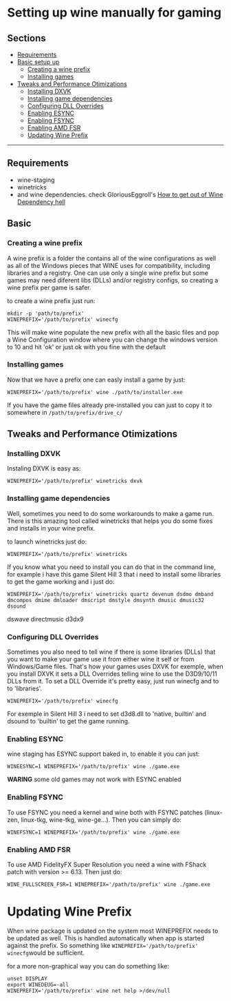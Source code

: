 # Setting up wine manually for gaming

## Sections
- [Requirements](#requirements)
- [Basic setup up](#basic)
	- [Creating a wine prefix](#creating-a-wine-prefix)
	- [Installing games](#installing-games)
- [Tweaks and Performance Otimizations](#tweaks-and-performance-otimizations)
	- [Installing DXVK](#installing-dxvk)
	- [Installing game dependencies](#installing-game-dependencies)
	- [Configuring DLL Overrides](#configuring-dll-overrides)
	- [Enabling ESYNC](#enabling-esync)
	- [Enabling FSYNC](#enabling-fsync)
	- [Enabling AMD FSR](#enabling-amd-fsr)
	- [Updating Wine Prefix](#updating-wine-prefix)

---

## Requirements

- wine-staging
- winetricks
- and wine dependencies. check GloriousEggroll's [How to get out of Wine Dependency hell](https://www.gloriouseggroll.tv/how-to-get-out-of-wine-dependency-hell/)
 
## Basic

### Creating a wine prefix

A wine prefix is a folder the contains all of the wine configurations as well as all of the Windows pieces that WINE uses for compatibility, including libraries and a registry. One can use only a single wine prefix but some games may need diferent libs (DLLs) and/or registry configs, so creating a wine prefix per game is safer.

to create a wine prefix just run:

	mkdir -p 'path/to/prefix'
	WINEPREFIX='/path/to/prefix' winecfg

This will make wine populate the new prefix with all the basic files and pop a Wine Configuration window where you can change the windows version to 10 and hit 'ok' or just ok with you fine with the default

### Installing games

Now that we have a prefix one can easly install a game by just:

	WINEPREFIX='/path/to/prefix' wine ./path/to/installer.exe

If you have the game files already pre-installed you can just to copy it to somewhere in `/path/to/prefix/drive_c/`

## Tweaks and Performance Otimizations

### Installing DXVK

Instaling DXVK is easy as:

	WINEPREFIX='/path/to/prefix' winetricks dxvk

### Installing game dependencies

Well, sometimes you need to do some workarounds to make a game run. There is this amazing tool called winetricks that helps you do some fixes and installs in your wine prefix.

to launch winetricks just do:

	WINEPREFIX='/path/to/prefix' winetricks

If you know what you need to install you can do that in the command line, for example i have this game Silent Hill 3 that i need to install some libraries to get the game working and i just do:

	WINEPREFIX='/path/to/prefix' winetricks quartz devenum dsdmo dmband dmcompos dmime dmloader dmscript dmstyle dmsynth dmusic dmusic32 dsound
 dswave directmusic d3dx9

### Configuring DLL Overrides

Sometimes you also need to tell wine if there is some libraries (DLLs) that you want to make your game use it from either wine it self or from Windows/Game files. That's how your games uses DXVK for exemple, when you install DXVK it sets a DLL Overrides telling wine to use the D3D9/10/11 DLLs from it. To set a DLL Override it's pretty easy, just run winecfg and to to 'libraries'.

	WINEPREFIX='/path/to/prefix' winecfg

For exemple in Silent Hill 3 i need to set d3d8.dll to 'native, builtin' and dsound to 'builtin' to get the game running.

### Enabling ESYNC

wine staging has ESYNC support baked in, to enable it you can just:

	WINEESYNC=1 WINEPREFIX='/path/to/prefix' wine ./game.exe

**WARING** some old games may not work with ESYNC enabled

### Enabling FSYNC

To use FSYNC you need a kernel and wine both with FSYNC patches (linux-zen, linux-tkg, wine-tkg, wine-ge...). Then you can simply do:

	WINEFSYNC=1 WINEPREFIX='/path/to/prefix' wine ./game.exe

### Enabling AMD FSR

To use AMD FidelityFX Super Resolution you need a wine with FShack patch with version >= 6.13. Then just do:

	WINE_FULLSCREEN_FSR=1 WINEPREFIX='/path/to/prefix' wine ./game.exe

# Updating Wine Prefix

When wine package is updated on the system most WINEPREFIX needs to be updated as well. This is handled automatically when app is started against the prefix. So something like `WINEPREFIX='/path/to/prefix' winecfg`would be sufficient.

for a more non-graphical way you can do something like:

	unset DISPLAY
	export WINEDEUG=-all
	WINEPREFIX='/path/to/prefix' wine net help >/dev/null


